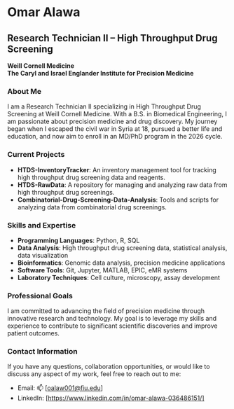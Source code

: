 # Omar Alawa

## Research Technician II – High Throughput Drug Screening

**Weill Cornell Medicine**  
**The Caryl and Israel Englander Institute for Precision Medicine**

### About Me

I am a Research Technician II specializing in High Throughput Drug Screening at Weill Cornell Medicine. With a B.S. in Biomedical Engineering, I am passionate about precision medicine and drug discovery. My journey began when I escaped the civil war in Syria at 18, pursued a better life and education, and now aim to enroll in an MD/PhD program in the 2026 cycle.

### Current Projects

- **HTDS-InventoryTracker**: An inventory management tool for tracking high throughput drug screening data and reagents.
- **HTDS-RawData**: A repository for managing and analyzing raw data from high throughput drug screenings.
- **Combinatorial-Drug-Screening-Data-Analysis**: Tools and scripts for analyzing data from combinatorial drug screenings.

### Skills and Expertise

- **Programming Languages**: Python, R, SQL
- **Data Analysis**: High throughput drug screening data, statistical analysis, data visualization
- **Bioinformatics**: Genomic data analysis, precision medicine applications
- **Software Tools**: Git, Jupyter, MATLAB, EPIC, eMR systems
- **Laboratory Techniques**: Cell culture, microscopy, assay development

### Professional Goals

I am committed to advancing the field of precision medicine through innovative research and technology. My goal is to leverage my skills and experience to contribute to significant scientific discoveries and improve patient outcomes.


### Contact Information

If you have any questions, collaboration opportunities, or would like to discuss any aspect of my work, feel free to reach out to me:

- Email: 📫 [oalaw001@fiu.edu]
- LinkedIn: [https://www.linkedin.com/in/omar-alawa-036486151/]

